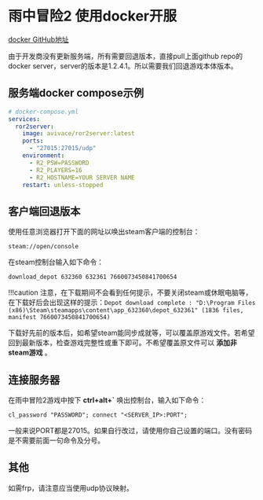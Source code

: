 # 雨中冒险2 使用docker开服

[docker GitHub地址](https://github.com/avivace/ror2-server)  

由于开发商没有更新服务端，所有需要回退版本，直接pull上面github repo的docker server，server的版本是1.2.4.1。所以需要我们回退游戏本体版本。  

## 服务端docker compose示例

```yml
# docker-compose.yml
services:
  ror2server:
    image: avivace/ror2server:latest
    ports:
      - "27015:27015/udp"
    environment:
      - R2_PSW=PASSWORD
      - R2_PLAYERS=16
      - R2_HOSTNAME=YOUR SERVER NAME
    restart: unless-stopped
```

## 客户端回退版本

使用任意浏览器打开下面的网址以唤出steam客户端的控制台：  
```
steam://open/console
```

在steam控制台输入如下命令：  
```
download_depot 632360 632361 7660073450841700654
```

!!!caution
    注意，在下载期间不会看到任何提示，不要关闭steam或休眠电脑等，在下载好后会出现这样的提示：`Depot download complete : "D:\Program Files (x86)\Steam\steamapps\content\app_632360\depot_632361" (1836 files, manifest 7660073450841700654) `

下载好先前的版本后，如希望steam能同步成就等，可以覆盖原游戏文件。若希望回到最新版本，检查游戏完整性或重下即可。不希望覆盖原文件可以 **添加非steam游戏** 。  

## 连接服务器

在雨中冒险2游戏中按下 **ctrl+alt+`** 唤出控制台，输入如下命令：  

```
cl_password "PASSWORD"; connect "<SERVER_IP>:PORT";
```

一般来说PORT都是27015。如果自行改过，请使用你自己设置的端口。没有密码是不需要前面一句命令及分号。  

## 其他

如需frp，请注意应当使用udp协议映射。